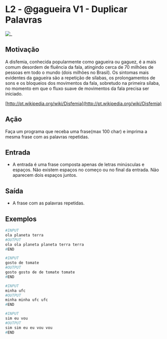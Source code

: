 # L2 - @gagueira V1 - Duplicar Palavras

![_](https://raw.githubusercontent.com/qxcodefup/arcade/master/base/gagueira/cover.jpg)

## Motivação

A disfemia, conhecida popularmente como gagueira ou gaguez, é a mais comum desordem de fluência da fala, atingindo cerca de 70 milhões de pessoas em todo o mundo (dois milhões no Brasil). Os sintomas mais evidentes da gagueira são a repetição de sílabas, os prolongamentos de sons e os bloqueios dos movimentos da fala, sobretudo na primeira sílaba, no momento em que o fluxo suave de movimentos da fala precisa ser iniciado.

[http://pt.wikipedia.org/wiki/Disfemia](http://pt.wikipedia.org/wiki/Disfemia)

## Ação

Faça um programa que receba uma frase(max 100 char) e imprima a mesma frase com as palavras repetidas.

## Entrada

* A entrada é uma frase composta apenas de letras minúsculas e espaços. Não existem espaços no começo ou no final da entrada. Não aparecem dois espaços juntos.

## Saída

* A frase com as palavras repetidas.

## Exemplos

``` py
#INPUT
ola planeta terra
#OUTPUT
ola ola planeta planeta terra terra
#END

#INPUT
gosto de tomate
#OUTPUT
gosto gosto de de tomate tomate
#END

#INPUT
minha ufc
#OUTPUT
minha minha ufc ufc
#END

#INPUT
sim eu vou
#OUTPUT
sim sim eu eu vou vou
#END
```
